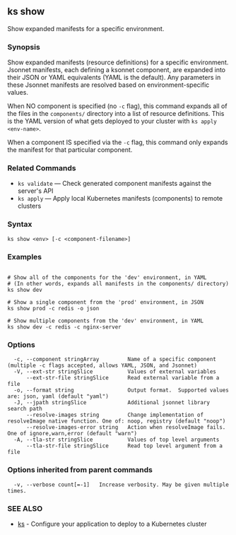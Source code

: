 ## ks show

Show expanded manifests for a specific environment.

### Synopsis



Show expanded manifests (resource definitions) for a specific environment.
Jsonnet manifests, each defining a ksonnet component, are expanded into their
JSON or YAML equivalents (YAML is the default). Any parameters in these Jsonnet
manifests are resolved based on environment-specific values.

When NO component is specified (no `-c` flag), this command expands all of
the files in the `components/` directory into a list of resource definitions.
This is the YAML version of what gets deployed to your cluster with
`ks apply <env-name>`.

When a component IS specified via the `-c` flag, this command only expands the
manifest for that particular component.

### Related Commands

* `ks validate` — Check generated component manifests against the server's API
* `ks apply` — Apply local Kubernetes manifests (components) to remote clusters

### Syntax


```
ks show <env> [-c <component-filename>]
```

### Examples

```

# Show all of the components for the 'dev' environment, in YAML
# (In other words, expands all manifests in the components/ directory)
ks show dev

# Show a single component from the 'prod' environment, in JSON
ks show prod -c redis -o json

# Show multiple components from the 'dev' environment, in YAML
ks show dev -c redis -c nginx-server

```

### Options

```
  -c, --component stringArray         Name of a specific component (multiple -c flags accepted, allows YAML, JSON, and Jsonnet)
  -V, --ext-str stringSlice           Values of external variables
      --ext-str-file stringSlice      Read external variable from a file
  -o, --format string                 Output format.  Supported values are: json, yaml (default "yaml")
  -J, --jpath stringSlice             Additional jsonnet library search path
      --resolve-images string         Change implementation of resolveImage native function. One of: noop, registry (default "noop")
      --resolve-images-error string   Action when resolveImage fails. One of ignore,warn,error (default "warn")
  -A, --tla-str stringSlice           Values of top level arguments
      --tla-str-file stringSlice      Read top level argument from a file
```

### Options inherited from parent commands

```
  -v, --verbose count[=-1]   Increase verbosity. May be given multiple times.
```

### SEE ALSO
* [ks](ks.md)	 - Configure your application to deploy to a Kubernetes cluster

